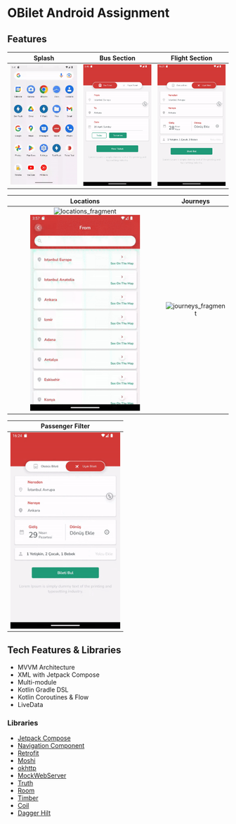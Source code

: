 # OBilet Android Assignment

## Features

|                        Splash                         |                                    Bus Section                                    |                                     Flight Section                                      |
|:-----------------------------------------------------:|:---------------------------------------------------------------------------------:|:---------------------------------------------------------------------------------------:|
| <img src="gifs/splash.gif" alt="splash" width="250"/> | <img src="gifs/bus_section_fragment.gif" alt="bus_section_fragment" width="250"/> | <img src="gifs/flight_section_fragment.gif" alt="flight_section_fragment" width="250"/> |

|                                                                           Locations                                                                           |                                  Journeys                                   |
|:-------------------------------------------------------------------------------------------------------------------------------------------------------------:|:---------------------------------------------------------------------------:|
| <img src="gifs/locations_fragment1.gif" alt="locations_fragment" width="250"/> <img src="gifs/locations_fragment2.gif" alt="locations_fragment" width="250"/> | <img src="gifs/journeys_fragment.gif" alt="journeys_fragment" width="250"/> |

|                                 Passenger Filter                                 |
|:--------------------------------------------------------------------------------:|
| <img src="gifs/passenger_filter_dialog.gif" alt="passenger_filter" width="250"/> |

## Tech Features & Libraries

* MVVM Architecture
* XML with Jetpack Compose
* Multi-module
* Kotlin Gradle DSL
* Kotlin Coroutines & Flow
* LiveData

### Libraries
* [Jetpack Compose](https://developer.android.com/develop/ui/compose/setup)
* [Navigation Component](https://developer.android.com/guide/navigation/navigation-getting-started)
* [Retrofit](https://square.github.io/retrofit/)
* [Moshi](https://github.com/square/moshi)
* [okhttp](https://github.com/square/okhttp)
* [MockWebServer](https://github.com/square/okhttp/tree/master/mockwebserver)
* [Truth](https://truth.dev/)
* [Room](https://developer.android.com/training/data-storage/room)
* [Timber](https://github.com/JakeWharton/timber)
* [Coil](https://coil-kt.github.io/coil/)
* [Dagger Hilt](https://dagger.dev/hilt/)

